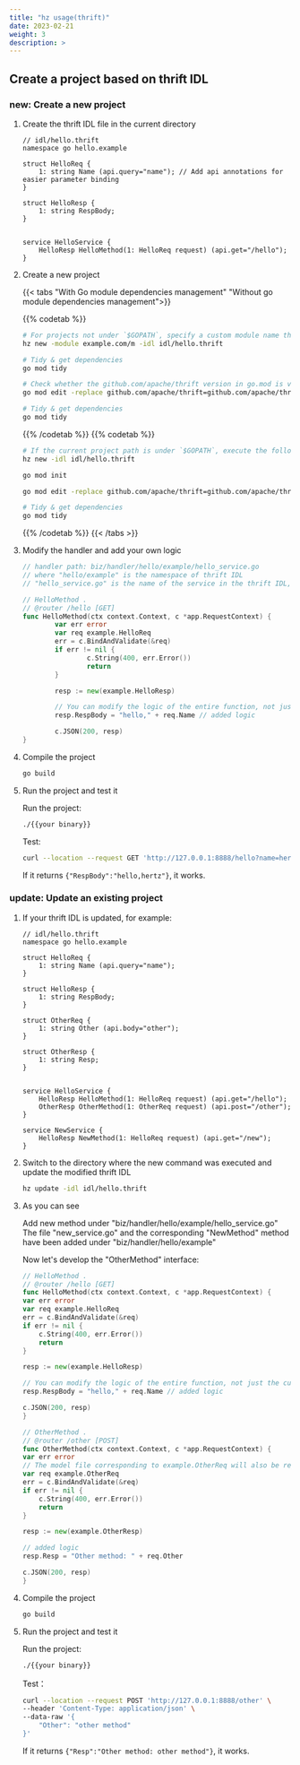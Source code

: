 ```yaml
---
title: "hz usage(thrift)"
date: 2023-02-21
weight: 3
description: >
---
```


## Create a project based on thrift IDL

### new: Create a new project

1. Create the thrift IDL file in the current directory

   ```thrift
   // idl/hello.thrift
   namespace go hello.example

   struct HelloReq {
       1: string Name (api.query="name"); // Add api annotations for easier parameter binding
   }

   struct HelloResp {
       1: string RespBody;
   }


   service HelloService {
       HelloResp HelloMethod(1: HelloReq request) (api.get="/hello");
   }
   ```

2. Create a new project

   {{< tabs "With Go module dependencies management" "Without go module dependencies management">}}

   {{% codetab %}}

   ```bash
   # For projects not under `$GOPATH`, specify a custom module name through the `-module` command provided by the tool:
   hz new -module example.com/m -idl idl/hello.thrift

   # Tidy & get dependencies
   go mod tidy

   # Check whether the github.com/apache/thrift version in go.mod is v0.13.0, if not, continue to execute the remaining code in section 2.2
   go mod edit -replace github.com/apache/thrift=github.com/apache/thrift@v0.13.0

   # Tidy & get dependencies
   go mod tidy
   ```

   {{% /codetab %}}
   {{% codetab %}}

   ```bash
   # If the current project path is under `$GOPATH`, execute the following code block
   hz new -idl idl/hello.thrift

   go mod init

   go mod edit -replace github.com/apache/thrift=github.com/apache/thrift@v0.13.0

   # Tidy & get dependencies
   go mod tidy
   ```

   {{% /codetab %}}
   {{< /tabs >}}

3. Modify the handler and add your own logic

   ```go
   // handler path: biz/handler/hello/example/hello_service.go
   // where "hello/example" is the namespace of thrift IDL
   // "hello_service.go" is the name of the service in the thrift IDL, all methods defined by the service will be generated in this file

   // HelloMethod .
   // @router /hello [GET]
   func HelloMethod(ctx context.Context, c *app.RequestContext) {
           var err error
           var req example.HelloReq
           err = c.BindAndValidate(&req)
           if err != nil {
                   c.String(400, err.Error())
                   return
           }

           resp := new(example.HelloResp)

           // You can modify the logic of the entire function, not just the current template
           resp.RespBody = "hello," + req.Name // added logic

           c.JSON(200, resp)
   }
   ```

4. Compile the project

   ```bash
   go build
   ```

5. Run the project and test it

   Run the project:

   ```bash
   ./{{your binary}}
   ```

   Test:

   ```bash
   curl --location --request GET 'http://127.0.0.1:8888/hello?name=hertz'
   ```

   If it returns `{"RespBody":"hello,hertz"}`, it works.

### update: Update an existing project

1. If your thrift IDL is updated, for example:

   ```thrift
   // idl/hello.thrift
   namespace go hello.example

   struct HelloReq {
       1: string Name (api.query="name");
   }

   struct HelloResp {
       1: string RespBody;
   }

   struct OtherReq {
       1: string Other (api.body="other");
   }

   struct OtherResp {
       1: string Resp;
   }


   service HelloService {
       HelloResp HelloMethod(1: HelloReq request) (api.get="/hello");
       OtherResp OtherMethod(1: OtherReq request) (api.post="/other");
   }

   service NewService {
       HelloResp NewMethod(1: HelloReq request) (api.get="/new");
   }
   ```

2. Switch to the directory where the new command was executed and update the modified thrift IDL

   ```bash
   hz update -idl idl/hello.thrift
   ```

3. As you can see

   Add new method under "biz/handler/hello/example/hello_service.go"<br>
   The file "new_service.go" and the corresponding "NewMethod" method have been added under "biz/handler/hello/example"

   Now let's develop the "OtherMethod" interface:

   ```go
   // HelloMethod .
   // @router /hello [GET]
   func HelloMethod(ctx context.Context, c *app.RequestContext) {
   var err error
   var req example.HelloReq
   err = c.BindAndValidate(&req)
   if err != nil {
       c.String(400, err.Error())
       return
   }

   resp := new(example.HelloResp)

   // You can modify the logic of the entire function, not just the current template
   resp.RespBody = "hello," + req.Name // added logic

   c.JSON(200, resp)
   }

   // OtherMethod .
   // @router /other [POST]
   func OtherMethod(ctx context.Context, c *app.RequestContext) {
   var err error
   // The model file corresponding to example.OtherReq will also be regenerated
   var req example.OtherReq
   err = c.BindAndValidate(&req)
   if err != nil {
       c.String(400, err.Error())
       return
   }

   resp := new(example.OtherResp)

   // added logic
   resp.Resp = "Other method: " + req.Other

   c.JSON(200, resp)
   }
   ```

4. Compile the project

   ```bash
   go build
   ```

5. Run the project and test it

   Run the project:

   ```bash
   ./{{your binary}}
   ```

   Test：

   ```bash
   curl --location --request POST 'http://127.0.0.1:8888/other' \
   --header 'Content-Type: application/json' \
   --data-raw '{
       "Other": "other method"
   }'
   ```

   If it returns `{"Resp":"Other method: other method"}`, it works.
